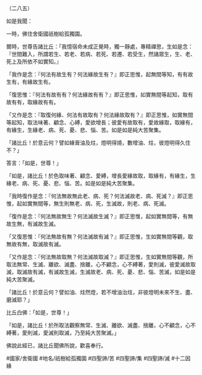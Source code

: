 （二八五）

如是我聞：

一時，佛住舍衛國祇樹給孤獨園。

爾時，世尊告諸比丘：「我憶宿命未成正覺時，獨一靜處，專精禪思，生如是念：『世間難入，所謂若生、若老、若病、若死、若遷、若受生，然諸眾生，生、老、死上及所依不如實知。』

「我作是念：『何法有故生有？何法緣故生有？』即正思惟，起無間等知，有有故生有，有緣故生有。

「復思惟：『何法有故有有？何法緣故有有？』即正思惟，如實無間等起知，取有故有有，取緣故有有。

「又作是念：『取復何緣、何法有故取有？何法緣故取有？』即正思惟，如實無間等起知，取法味著、顧念、心縛，愛欲增長；彼愛有故取有，愛故緣取，取緣有，有緣生，生緣老、病、死、憂、悲、惱、苦。如是如是純大苦聚集。

「諸比丘！於意云何？譬如緣膏油及炷，燈明得燒，數增油、炷，彼燈明得久住不？」

答言：「如是，世尊！」

「如是，諸比丘！於色取味著、顧念、愛縛，增長愛緣故取，取緣有，有緣生，生緣老、病、死、憂、悲、惱、苦。如是如是純大苦聚集。

「我時復作是念：『何法無故無此老、病、死？何法滅故老、病、死滅？』即正思惟，起如實無間等，無生則無老、病、死，生滅故，則老、病、死滅。

「復作是念：『何法無故無生？何法滅故生滅？』即正思惟，起如實無間等，有無故生無，有滅故生滅。

「又復思惟：『何法無故有無？何法滅故有滅？』即正思惟，生如實無間等觀，取無故有無，取滅故有滅。

「又作是念：『何法無故取無？何法滅故取滅？』即正思惟，生如實無間等觀，所取法無常、生滅、離欲、滅盡、捨離，心不顧念，心不縛著，愛則滅，彼愛滅故取滅，取滅故有滅，有滅故生滅，生滅故老、病、死、憂、悲、惱、苦滅，如是如是純大苦聚滅。

「諸比丘！於意云何？譬如油、炷然燈，若不增油治炷，非彼燈明未來不生、盡、磨滅耶？」

比丘白佛：「如是，世尊！」

「如是，諸比丘！於所取法觀察無常、生滅、離欲、滅盡、捨離，心不顧念，心不縛著，愛則滅，愛滅則取滅，乃至純大苦聚滅。」

佛說此經已，諸比丘聞佛所說，歡喜奉行。

#國家/舍衛國
#地名/祇樹給孤獨園
#四聖諦/苦
#四聖諦/集
#四聖諦/滅
#十二因緣
